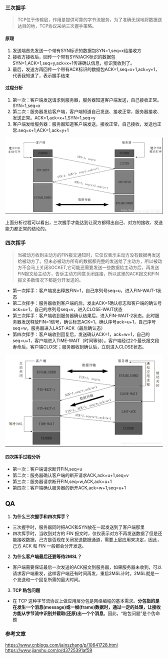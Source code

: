 ### 三次握手

> TCP位于传输层，作用是提供可靠的字节流服务，为了准确无误地将数据送达目的地，TCP协议采纳三次握手策略。

#### 原理

1. 发送端首先发送一个带有SYN标识的数据包SYN=1,seq=x给接收方
2. 接收方接收后，回传一个带有SYN/ACK标识的数据包SYN=1,ACK=1,seq=y,ack=x+1传递确认信息，标识我收到了。
3. 最后，发送方再回传一个带有ACK标识的数据包ACK=1,seq=x+1,ack=y+1，代表我知道了，表示握手结束

#### 过程分析

1. 第一次：客户端发送请求到服务器，服务器知道客户端发送，自己接收正常。SYN=1,seq=x
2. 第二次：服务器发给客户端，客户端知道自己发送、接收正常，服务器接收、发送正常。ACK=1,ack=x+1,SYN=1,seq=y
3. 客户端发给服务器：服务器知道客户端发送，接收正常，自己接收，发送也正常.seq=x+1,ACK=1,ack=y+1

![](assets/markdown-img-paste-20200723181908739.png)

上面分析过程可以看出，三次握手才能达到让双方都得出自己、对方的接收、发送能力都正常的结论的。

### 四次挥手

> 当被动方收到主动方的FIN报文通知时，它仅仅表示主动方没有数据再发送给被动方了。但未必被动方所有的数据都完整的发送给了主动方，所以被动方不会马上关闭SOCKET,它可能还需要发送一些数据给主动方后，再发送FIN报文给主动方，告诉主动方同意关闭连接，所以这里的ACK报文和FIN报文多数情况下都是分开发送的。

- 第一次挥手：客户端发出释放FIN=1，自己序列号seq=u，进入FIN-WAIT-1状态
- 第二次挥手：服务器收到客户端的后，发出ACK=1确认标志和客户端的确认号ack=u+1，自己的序列号seq=v，进入CLOSE-WAIT状态
- 第三次挥手：客户端收到服务器确认结果后，进入FIN-WAIT-2状态。此时服务器发送释放FIN=1信号，确认标志ACK=1，确认序号ack=u+1，自己序号seq=w，服务器进入LAST-ACK（最后确认态）
- 第四次挥手：客户端收到回复后，发送确认ACK=1，ack=w+1，自己的seq=u+1，客户端进入TIME-WAIT（时间等待）。客户端经过2个最长报文段寿命后，客户端CLOSE；服务器收到确认后，立刻进入CLOSE状态。

![](assets/markdown-img-paste-20200724100130236.png)

#### 四次挥手过程分析

- 第一次：客户端请求断开FIN,seq=u
- 第二次：服务器确认客户端的断开请求ACK,ack=u+1,seq=v
- 第三次：服务器请求断开FIN,seq=w,ACK,ack=u+1
- 第四次：客户端确认服务器的断开ACK,ack=w+1,seq=u+1



## QA

1. **为什么三次握手和四次挥手？**

  - 三次握手时，服务器同时把ACK和SYN放在一起发送到了客户端那里
  - 四次挥手时，当收到对方的 FIN 报文时，仅仅表示对方不再发送数据了但是还能接收数据，己方是否现在关闭发送数据通道，需要上层应用来决定，因此，己方 ACK 和 FIN 一般都会分开发送。
2. **为什么客户端最后还要等待2MSL？**
  - 客户端需要保证最后一次发送的ACK报文到服务器，如果服务器未收到，可以请求客户端重发，这样客户端还有时间再发，重启2MSL计时。2MSL就是一个发送和一个回复所需的最大时间。

3. **TCP 粘包问题**
  - 在 TCP 这种字节流协议上做应用层分包是网络编程的基本需求。**分包指的是在发生一个消息(message)或一帧(frame)数据时，通过一定的处理，让接收方能从字节流中识别并截取(还原)出一个个消息**。因此，“粘包问题”是个伪命题

### 参考文章

https://www.cnblogs.com/jainszhang/p/10641728.html
https://www.jianshu.com/p/d3725391af59
